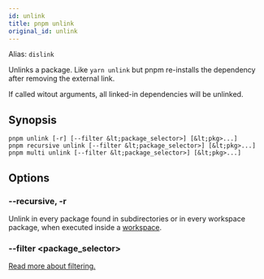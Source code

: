 ```yaml
---
id: unlink
title: pnpm unlink
original_id: unlink
---
```


Alias: `dislink`

Unlinks a package. Like `yarn unlink` but pnpm re-installs the dependency
after removing the external link.

If called witout arguments, all linked-in dependencies will be unlinked.

## Synopsis

```text
pnpm unlink [-r] [--filter &lt;package_selector>] [&lt;pkg>...]
pnpm recursive unlink [--filter &lt;package_selector>] [&lt;pkg>...]
pnpm multi unlink [--filter &lt;package_selector>] [&lt;pkg>...]
```

## Options

### --recursive, -r

Unlink in every package found in subdirectories
or in every workspace package, when executed inside a [workspace](../workspaces).

### --filter &lt;package_selector>

[Read more about filtering.](../filtering)

